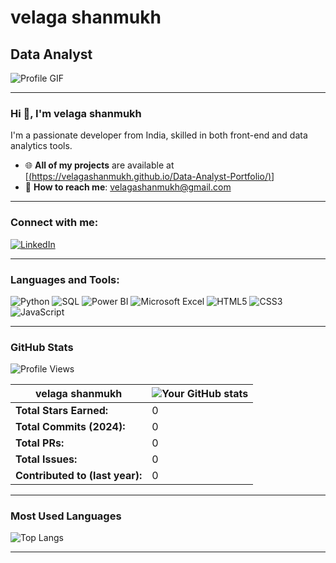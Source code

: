 #  velaga shanmukh
## Data Analyst

![Profile GIF](https://user-images.githubusercontent.com/12345678/animated-profile.gif) <!-- Replace this URL with the link to your GIF -->

---

### Hi 👋, I'm  velaga shanmukh

I'm a passionate developer from India, skilled in both front-end and data analytics tools.

- 🌐 **All of my projects** are available at [[(https://velagashanmukh.github.io/Data-Analyst-Portfolio/)](https://velagashanmukh.github.io/Data-Analyst-Portfolio/)]
- 📧 **How to reach me**: [velagashanmukh@gmail.com](mailto:saiprasannadegalai19@gmail.com)

---

### Connect with me:
[![LinkedIn](https://img.shields.io/badge/LinkedIn-000?style=for-the-badge&logo=linkedin&logoColor=white)](https://www.linkedin.com/in/velaga-shanmukh/)

---

### Languages and Tools:
![Python](https://img.shields.io/badge/Python-3776AB?style=for-the-badge&logo=python&logoColor=white)
![SQL](https://img.shields.io/badge/SQL-336791?style=for-the-badge&logo=microsoft-sql-server&logoColor=white)
![Power BI](https://img.shields.io/badge/Power%20BI-F2C811?style=for-the-badge&logo=power-bi&logoColor=black)
![Microsoft Excel](https://img.shields.io/badge/Excel-217346?style=for-the-badge&logo=microsoft-excel&logoColor=white)
![HTML5](https://img.shields.io/badge/HTML5-E34F26?style=for-the-badge&logo=html5&logoColor=white)
![CSS3](https://img.shields.io/badge/CSS3-1572B6?style=for-the-badge&logo=css3&logoColor=white)
![JavaScript](https://img.shields.io/badge/JavaScript-F7DF1E?style=for-the-badge&logo=javascript&logoColor=black)

---

### GitHub Stats
![Profile Views](https://komarev.com/ghpvc/?username=velagashanmukh&label=Profile%20views&color=0e75b6&style=flat)

| **velaga shanmukh** | ![Your GitHub stats](https://github-readme-stats.vercel.app/api?username=velagashanmukh&show_icons=true&hide=prs&theme=default) |
| --- | --- |
| **Total Stars Earned:** | 0 |
| **Total Commits (2024):** | 0 |
| **Total PRs:** | 0 |
| **Total Issues:** | 0 |
| **Contributed to (last year):** | 0 |

---

### Most Used Languages
![Top Langs](https://github-readme-stats.vercel.app/api/top-langs/?username=velagashanmukh&layout=compact&hide=jupyter%20notebook&theme=default)

---

<!-- Replace the animated-profile.gif URL above with the link to the GIF you want. -->
